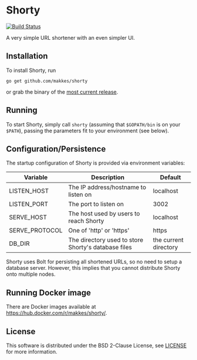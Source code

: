 # Shorty

[![Build Status](https://travis-ci.org/makkes/shorty.svg?branch=master)](https://travis-ci.org/makkes/shorty)

A very simple URL shortener with an even simpler UI.

## Installation

To install Shorty, run 

```
go get github.com/makkes/shorty
```

or grab the binary of the [most current
release](https://github.com/makkes/shorty/releases).

## Running

To start Shorty, simply call `shorty` (assuming that `$GOPATH/bin` is on your
`$PATH`), passing the parameters fit to your environment (see below).

## Configuration/Persistence

The startup configuration of Shorty is provided via environment variables:

|Variable|Description|Default
|---|---|---
|LISTEN_HOST|The IP address/hostname to listen on|localhost
|LISTEN_PORT|The port to listen on|3002
|SERVE_HOST|The host used by users to reach Shorty|localhost
|SERVE_PROTOCOL|One of 'http' or 'https'|https
|DB_DIR|The directory used to store Shorty's database files|the current directory

Shorty uses Bolt for persisting all shortened URLs, so no need to setup a
database server. However, this implies that you cannot distribute Shorty onto
multiple nodes.

## Running Docker image

There are Docker images available at https://hub.docker.com/r/makkes/shorty/.

## License

This software is distributed under the BSD 2-Clause License, see
[LICENSE](LICENSE) for more information.
